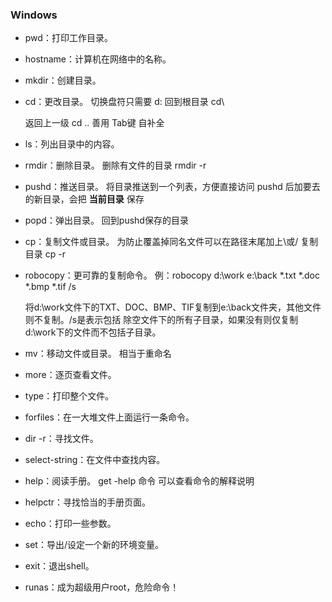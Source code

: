 ### Windows
* pwd：打印工作目录。

* hostname：计算机在网络中的名称。

* mkdir：创建目录。

* cd：更改目录。
  切换盘符只需要 d: 
  回到根目录 cd\

  返回上一级 cd ..
  善用 Tab键 自补全

* ls：列出目录中的内容。

* rmdir：删除目录。
  删除有文件的目录 rmdir -r

* pushd：推送目录。
  将目录推送到一个列表，方便直接访问
  pushd 后加要去的新目录，会把  **当前目录**  保存

* popd：弹出目录。
  回到pushd保存的目录

* cp：复制文件或目录。
  为防止覆盖掉同名文件可以在路径末尾加上\或/
  复制目录 cp -r

* robocopy：更可靠的复制命令。
  例：robocopy d:\work e:\back *.txt *.doc *.bmp *.tif /s

  将d:\work文件下的TXT、DOC、BMP、TIF复制到e:\back文件夹，其他文件则不复制。/s是表示包括
  除空文件下的所有子目录，如果没有则仅复制d:\work下的文件而不包括子目录。

* mv：移动文件或目录。
  相当于重命名

* more：逐页查看文件。

* type：打印整个文件。

* forfiles：在一大堆文件上面运行一条命令。

* dir -r：寻找文件。

* select-string：在文件中查找内容。

* help：阅读手册。
  get -help 命令     可以查看命令的解释说明

* helpctr：寻找恰当的手册页面。

* echo：打印一些参数。

* set：导出/设定一个新的环境变量。

* exit：退出shell。

* runas：成为超级用户root，危险命令！